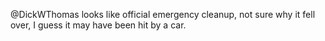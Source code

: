 @DickWThomas looks like official emergency cleanup, not sure why it fell over, I guess it may have been hit by a car.
